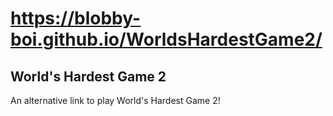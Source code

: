 # https://blobby-boi.github.io/WorldsHardestGame2/
## World's Hardest Game 2
An alternative link to play World's Hardest Game 2!
